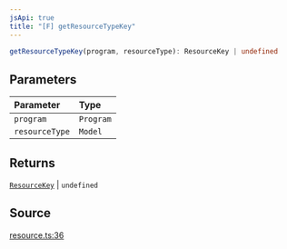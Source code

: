 ```yaml
---
jsApi: true
title: "[F] getResourceTypeKey"
---
```


```ts
getResourceTypeKey(program, resourceType): ResourceKey | undefined
```

## Parameters

| Parameter      | Type      |
| :------------- | :-------- |
| `program`      | `Program` |
| `resourceType` | `Model`   |

## Returns

[`ResourceKey`](Interface.ResourceKey.md) \| `undefined`

## Source

[resource.ts:36](https://github.com/markcowl/cadl/blob/1a6d2b70/packages/rest/src/resource.ts#L36)
